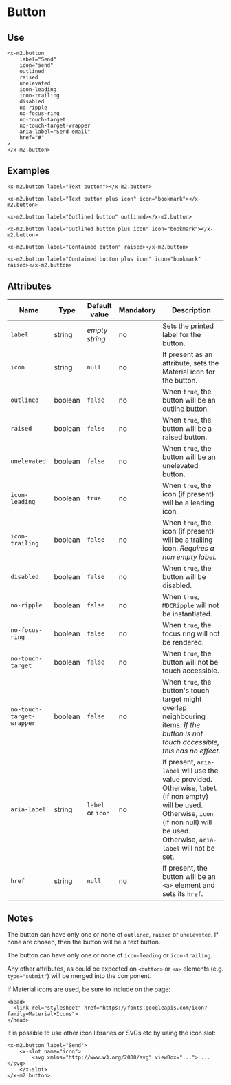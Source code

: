 # Button

## Use

```
<x-m2.button
    label="Send"
    icon="send"
    outlined
    raised
    unelevated
    icon-leading
    icon-trailing
    disabled
    no-ripple
    no-focus-ring
    no-touch-target
    no-touch-target-wrapper
    aria-label="Send email"
    href="#"
>
</x-m2.button>
```

## Examples

```
<x-m2.button label="Text button"></x-m2.button>

<x-m2.button label="Text button plus icon" icon="bookmark"></x-m2.button>

<x-m2.button label="Outlined button" outlined></x-m2.button>

<x-m2.button label="Outlined button plus icon" icon="bookmark"></x-m2.button>

<x-m2.button label="Contained button" raised></x-m2.button>

<x-m2.button label="Contained button plus icon" icon="bookmark" raised></x-m2.button>
```

## Attributes

| Name                      | Type    | Default value     | Mandatory | Description                                                                                                                                                    |
|---------------------------|---------|-------------------|-----------|----------------------------------------------------------------------------------------------------------------------------------------------------------------|
| `label`                   | string  | *empty string*    | no        | Sets the printed label for the button.                                                                                                                         |
| `icon`                    | string  | `null`            | no        | If present as an attribute, sets the Material icon for the button.                                                                                             |
| `outlined`                | boolean | `false`           | no        | When `true`, the button will be an outline button.                                                                                                             |
| `raised`                  | boolean | `false`           | no        | When `true`, the button will be a raised button.                                                                                                               |
| `unelevated`              | boolean | `false`           | no        | When `true`, the button will be an unelevated button.                                                                                                          |
| `icon-leading`            | boolean | `true`            | no        | When `true`, the icon (if present) will be a leading icon.                                                                                                     |
| `icon-trailing`           | boolean | `false`           | no        | When `true`, the icon (if present) will be a trailing icon. *Requires a non empty label.*                                                                      |
| `disabled`                | boolean | `false`           | no        | When `true`, the button will be disabled.                                                                                                                                 |
| `no-ripple`               | boolean | `false`           | no        | When `true`, `MDCRipple` will not be instantiated.                                                                                                              |
| `no-focus-ring`           | boolean | `false`           | no        | When `true`, the focus ring will not be rendered.                                                                                                                         |
| `no-touch-target`         | boolean | `false`           | no        | When `true`, the button will not be touch accessible.                                                                                                                     |
| `no-touch-target-wrapper` | boolean | `false`           | no        | When `true`, the button's touch target might overlap neighbouring items. *If the button is not touch accessible, this has no effect.*                           |
| `aria-label`              | string  | `label` or `icon` | no        | If present, `aria-label` will use the value provided. Otherwise, `label` (if non empty) will be used. Otherwise, `icon` (if non null) will be used. Otherwise, `aria-label` will not be set. |
| `href`                    | string  | `null`            | no        | If present, the button will be an `<a>` element and sets its `href`.                                                                                           |

## Notes

The button can have only one or none of `outlined`, `raised` or `unelevated`. If none are chosen, then the button will be a text button.

The button can have only one or none of `icon-leading` or `icon-trailing`.

Any other attributes, as could be expected on `<button>` or `<a>` elements (e.g. `type="submit"`) will be merged into the component.

If Material icons are used, be sure to include on the page:
```
<head>
  <link rel="stylesheet" href="https://fonts.googleapis.com/icon?family=Material+Icons">
</head>
```

It is possible to use other icon libraries or SVGs etc by using the icon slot:

```
<x-m2.button label="Send">
    <x-slot name="icon">
        <svg xmlns="http://www.w3.org/2000/svg" viewBox="..."> ... </svg>
    </x-slot>
</x-m2.button>
```
